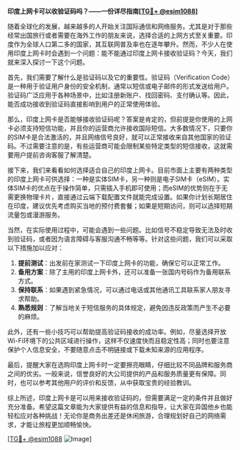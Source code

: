 **印度上网卡可以收验证码吗？——一份详尽指南[[TG💪+ @esim1088](https://t.me/s/esim1088)]**

随着全球化的发展，越来越多的人开始关注国际通信和网络服务。尤其是对于那些经常出国旅行或者需要在海外工作的朋友来说，选择合适的上网方式至关重要。印度作为全球人口第二多的国家，其互联网普及率也在逐年攀升。然而，不少人在使用印度上网卡时会遇到一个问题：能不能通过印度上网卡接收验证码？今天，我们就来深入探讨一下这个问题。

首先，我们需要了解什么是验证码以及它的重要性。验证码（Verification Code）是一种用于验证用户身份的安全机制，通常以短信或电子邮件的形式发送给用户。验证码广泛应用于各种场景中，比如注册新账户、找回密码、支付确认等。因此，能否成功接收到验证码直接影响到用户的正常使用体验。

那么，印度上网卡是否能够接收验证码呢？答案是肯定的，但前提是你使用的上网卡必须支持短信功能，并且你的运营商允许接收国际短信。大多数情况下，只要你的SIM卡是合法激活的，并且网络信号良好，就可以正常接收来自其他国家的验证码。不过需要注意的是，有些运营商可能会限制某些特定类型的短信接收，这就需要用户提前咨询客服了解清楚。

接下来，我们来看看如何选择适合自己的印度上网卡。目前市面上主要有两种类型的印度上网卡可供选择：一种是实体SIM卡，另一种则是电子SIM卡（eSIM）。实体SIM卡的优点在于操作简单，只需插入手机即可使用；而eSIM的优势则在于无需更换物理卡片，直接通过云端下载配置文件就能完成设置。如果你计划长期居住在印度，建议优先考虑购买当地的预付费套餐；如果是短期访问，则可以选择短期流量包或漫游服务。

当然，在实际使用过程中，可能会遇到一些问题。比如信号不稳定导致无法及时收到验证码，或者因为语言障碍与客服沟通不畅等等。针对这些问题，我们可以采取以下措施加以应对：

1. **提前测试**：出发前在家测试一下印度上网卡的功能，确保它可以正常工作。
2. **备用方案**：除了主用的印度上网卡外，还可以准备一张国内号码作为备用联系方式。
3. **保持联系**：如果遇到紧急情况，可以通过电话或其他通讯工具联系家人朋友寻求帮助。
4. **熟悉规则**：了解当地关于短信服务的具体规定，避免因违反政策而产生不必要的麻烦。

此外，还有一些小技巧可以帮助提高验证码接收的成功率。例如，尽量选择开放Wi-Fi环境下的公共区域进行操作，这样不仅速度快而且稳定性高；同时也要注意保护个人信息安全，不要随意点击不明链接或下载未知来源的应用程序。

最后，提醒大家在选购印度上网卡时一定要擦亮眼睛，仔细比较不同品牌和服务商之间的优劣。一般来说，信誉良好的大公司提供的产品和服务质量更有保障。同时，也可以参考其他用户的评价和反馈，从中获取宝贵的经验教训。

综上所述，印度上网卡是可以用来接收验证码的，但需要满足一定的条件并且做好充分准备。希望这篇文章能为大家提供有益的信息和指导，让大家在异国他乡也能轻松应对各种挑战！无论你是商务出差还是休闲旅游，合理规划好自己的网络需求，才能让旅程更加顺畅愉快。

[[TG💪+ @esim1088](https://t.me/s/esim1088) ![Image](https://i.postimg.cc/4NQfJmqS/Snipaste-2025-05-13-00-14-12.png)]